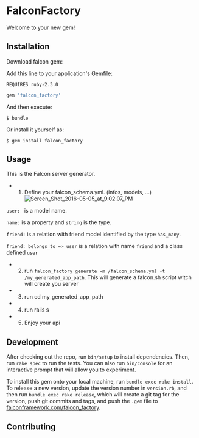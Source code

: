 # FalconFactory

Welcome to your new gem!

## Installation

Download falcon gem:

Add this line to your application's Gemfile:

`REQUIRES ruby-2.3.0`

```ruby
gem 'falcon_factory'
```

And then execute:

    $ bundle

Or install it yourself as:

    $ gem install falcon_factory

## Usage

This is the Falcon server generator.

* 1. Define your falcon_schema.yml. (infos, models, ...)![Screen_Shot_2016-05-05_at_9.02.07_PM](/uploads/f37868c49239e02e0bcb2f50a740cdfe/Screen_Shot_2016-05-05_at_9.02.07_PM.png)

`user: ` is a model name.

`name:` is a property and `string` is the type.

`friend:` is a relation with friend model identified by the type `has_many`.

`friend: belongs_to => user` is a relation with name `friend` and a class defined `user`
* 2. run `falcon_factory generate -m /falcon_schema.yml -t /my_generated_app_path`. This will generate a falcon.sh script witch will create you server
* 3. run cd my_generated_app_path
* 4. run rails s
* 5. Enjoy your api

## Development

After checking out the repo, run `bin/setup` to install dependencies. Then, run `rake spec` to run the tests. You can also run `bin/console` for an interactive prompt that will allow you to experiment.

To install this gem onto your local machine, run `bundle exec rake install`. To release a new version, update the version number in `version.rb`, and then run `bundle exec rake release`, which will create a git tag for the version, push git commits and tags, and push the `.gem` file to [falconframework.com/falcon_factory](https://falconframework.com/falcon_factory).

## Contributing
